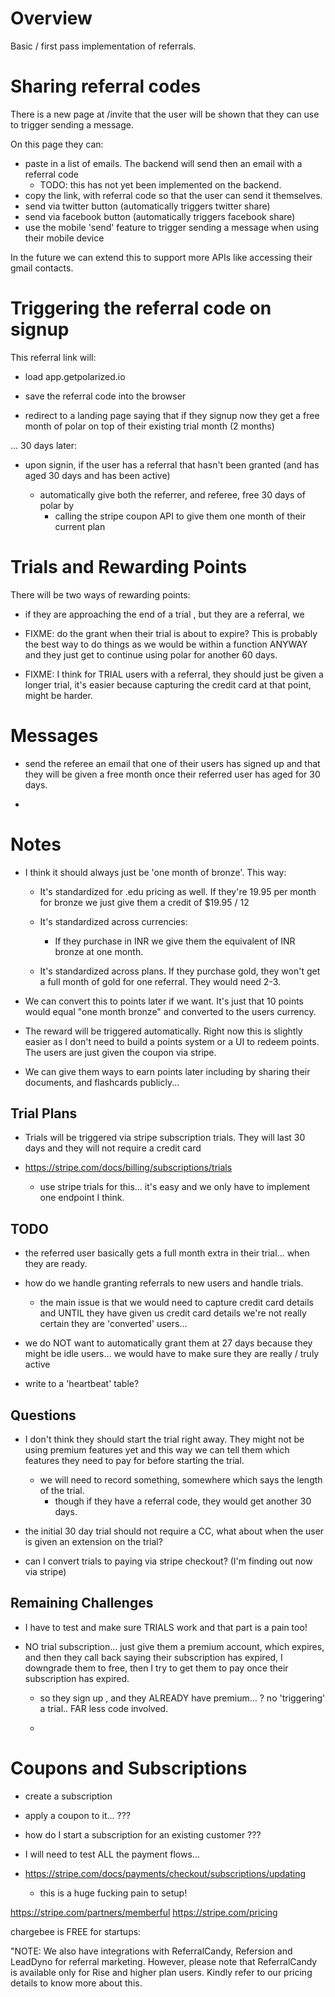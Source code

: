 # Overview

Basic / first pass implementation of referrals.

# Sharing referral codes

There is a new page at /invite that the user will be shown that they can use to trigger sending a message.

On this page they can:

- paste in a list of emails.  The backend will send then an email with a referral code
    - TODO: this has not yet been implemented on the backend.
- copy the link, with referral code so that the user can send it themselves.
- send via twitter button (automatically triggers twitter share)
- send via facebook button (automatically triggers facebook share)
- use the mobile 'send' feature to trigger sending a message when using their mobile device

In the future we can extend this to support more APIs like accessing their gmail contacts.

# Triggering the referral code on signup

This referral link will:

- load app.getpolarized.io

- save the referral code into the browser

- redirect to a landing page saying that if they signup now they get a free month of polar on top of their existing 
  trial month (2 months)
  
... 30 days later:

- upon signin, if the user has a referral that hasn't been granted (and has aged 30 days and has been active)

    - automatically give both the referrer, and referee, free 30 days of polar by
        - calling the stripe coupon API to give them one month of their current plan
        
# Trials and Rewarding Points

There will be two ways of rewarding points:

- if they are approaching the end of a trial , but they are a referral, we
        
- FIXME: do the grant when their trial is about to expire?  This is probably the best way to do things as we 
  would be within a function ANYWAY and they just get to continue using polar for another 60 days.        
        
- FIXME: I think for TRIAL users with a referral, they should just be given a longer trial, it's easier because capturing
  the credit card at that point, might be harder.      
        
# Messages

- send the referee an email that one of their users has signed up and that they will be given a free month 
  once their referred user has aged for 30 days.
        
- 
        
# Notes

- I think it should always just be 'one month of bronze'.  This way:

    - It's standardized for .edu pricing as well.  If they're 19.95 per month for bronze we just give them a credit
      of $19.95 / 12
          
    - It's standardized across currencies:
        - If they purchase in INR we give them the equivalent of INR bronze at one month. 

    - It's standardized across plans.  If they purchase gold, they won't get a full month of gold for one referral.  They 
      would need 2-3.
    
- We can convert this to points later if we want.  It's just that 10 points would equal "one month bronze" and converted
  to the users currency.

- The reward will be triggered automatically.  Right now this is slightly easier as I don't need to build a points 
  system or a UI to redeem points.  The users are just given the coupon via stripe.  

- We can give them ways to earn points later including by sharing their documents, and flashcards publicly... 

## Trial Plans

- Trials will be triggered via stripe subscription trials.  They will last 30 days and they will not require a credit 
  card

 - https://stripe.com/docs/billing/subscriptions/trials
 
    - use stripe trials for this... it's easy and we only have to implement one endpoint I think.

## TODO

- the referred user basically gets a full month extra in their trial... when they are ready.

- how do we handle granting referrals to new users and handle trials.

    - the main issue is that we would need to capture credit card details and UNTIL they have given us credit card 
      details we're not really certain they are 'converted' users...  

- we do NOT want to automatically grant them at 27 days because they might be idle users... we would have to make
  sure they are really / truly active
  
- write to a 'heartbeat' table?

## Questions

- I don't think they should start the trial right away.  They might not be using premium features yet and this way 
  we can tell them which features they need to pay for before starting the trial.
  
    - we will need to record something, somewhere which says the length of the trial.
        - though if they have a referral code, they would get another 30 days.

- the initial 30 day trial should not require a CC, what about when the user is given an extension on the trial?

- can I convert trials to paying via stripe checkout?  (I'm finding out now via stripe)

## Remaining Challenges

- I have to test and make sure TRIALS work and that part is a pain too!

- NO trial subscription... just give them a premium account, which expires, and then they call back saying their
  subscription has expired, I downgrade them to free, then I try to get them to pay once their subscription has 
  expired.
  
    - so they sign up , and they ALREADY have premium... ? no 'triggering' a trial.. FAR less code involved.
    
    - 
# Coupons and Subscriptions

- create a subscription
- apply a coupon to it... ???
- how do I start a subscription for an existing customer ???


- I will need to test ALL the payment flows... 

- https://stripe.com/docs/payments/checkout/subscriptions/updating
    - this is a huge fucking pain to setup! 


https://stripe.com/partners/memberful
https://stripe.com/pricing  

chargebee is FREE for startups:

"NOTE: We also have integrations with ReferralCandy, Refersion and LeadDyno for referral marketing. However, please note
that ReferralCandy is available only for Rise and higher plan users. Kindly refer to our pricing details to know more
about this.
